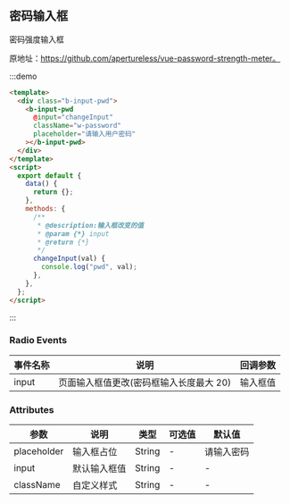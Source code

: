 <!--
 * @Description:
 * @Version: 1.0
 * @Autor: wuwei3
 * @Date: 2021-03-08 10:15:36
 * @LastEditors: Please set LastEditors
 * @LastEditTime: 2021-04-13 10:01:10
-->

## 密码输入框

密码强度输入框

原地址：https://github.com/apertureless/vue-password-strength-meter。

:::demo

```html
<template>
  <div class="b-input-pwd">
    <b-input-pwd
      @input="changeInput"
      className="w-password"
      placeholder="请输入用户密码"
    ></b-input-pwd>
  </div>
</template>
<script>
  export default {
    data() {
      return {};
    },
    methods: {
      /**
       * @description:输入框改变的值
       * @param {*} input
       * @return {*}
       */
      changeInput(val) {
        console.log("pwd", val);
      },
    },
  };
</script>
```

:::

### Radio Events

| 事件名称 | 说明                                    | 回调参数 |
| -------- | --------------------------------------- | -------- |
| input    | 页面输入框值更改(密码框输入长度最大 20) | 输入框值 |

### Attributes

| 参数        | 说明         | 类型   | 可选值 | 默认值     |
| ----------- | ------------ | ------ | ------ | ---------- |
| placeholder | 输入框占位   | String | -      | 请输入密码 |
| input       | 默认输入框值 | String | -      | -          |
| className   | 自定义样式   | String | -      | -          |

